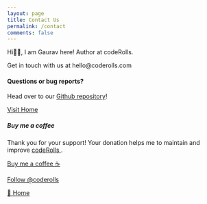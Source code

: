 ```yaml
---
layout: page
title: Contact Us
permalink: /contact
comments: false
---
```


<div class="row justify-content-between">
<div class="col-md-8 pr-5">
<p>Hi👋🏼, I am Gaurav here! Author at codeRolls.</p>

<p>Get in touch with us at <span class="spoiler">hello@coderolls.com</span></p>

<h4>Questions or bug reports?</h4>

<p>Head over to our <a href="https://github.com/coderolls/coderolls.github.io">Github repository</a>!</p>

<p><a href="/">Visit Home</a></p>
</div>

<div class="col-md-4">

<div class="sticky-top sticky-top-80">
<h5>Buy me a coffee</h5>

<p>Thank you for your support! Your donation helps me to maintain and improve <a target="_blank" href="/">codeRolls <i class="fab fa-github"></i></a>.</p>

<a target="_blank" href="https://paypal.me/GauravKukade" class="btn btn-success">Buy me a coffee ☕</a>

<p class="my-5"><a href="https://twitter.com/coderolls?ref_src=twsrc%5Etfw" class="twitter-follow-button" data-show-count="false">Follow @coderolls</a><script async src="https://platform.twitter.com/widgets.js" charset="utf-8"></script></p>

<p class="my-5"><a href="/" >🏡 Home</a></p>

</div>
</div>
</div>